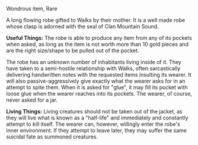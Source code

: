 Wondrous item, Rare 

A long flowing robe gifted to Walks by their mother. It is a well made robe whose clasp is adorned with the seal of Clan Mountain Sound.

**Useful Things:** The robe is able to produce any item from any of its pockets when asked, as long as the item is not worth more than 10 gold pieces and are the right size/shape to be pulled out of the pocket.

The robe has an unknown number of inhabitants living inside of it. They have taken to a semi-hostile relationship with Walks, often sarcastically delivering handwritten notes with the requested items insulting its wearer. It will also passive-aggressively give exactly what the wearer asks for in an attempt to spite them. When it is asked for "glue", it may fill its pocket with loose glue when the wearer reaches into its pockets. The wearer, of course, never asked for a jar.

**Living Things:** Living creatures should not be taken out of the jacket, as they will live what is known as a "half-life" and immediately and constantly attempt to kill itself. The wearer can, however, willingly enter the robe's inner environment. If they attempt to leave later, they may suffer the same suicidal fate as summoned creatures.